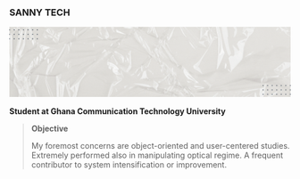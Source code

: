 ### SANNY TECH
![](Doctor%20and%20Medical%20Personal%20Profile%20LinkedIn%20Banner%20(1).gif)

**Student at Ghana Communication Technology University**

> **Objective**
>
> My foremost concerns are object-oriented and user-centered studies. Extremely performed also in manipulating optical regime. A frequent contributor to system intensification or improvement.
